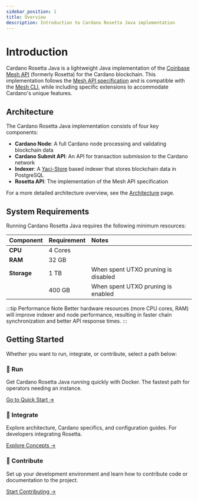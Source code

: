 ```yaml
---
sidebar_position: 1
title: Overview
description: Introduction to Cardano Rosetta Java implementation
---
```


# Introduction

Cardano Rosetta Java is a lightweight Java implementation of the [Coinbase Mesh API](https://github.com/coinbase/mesh-specifications) (formerly Rosetta) for the Cardano blockchain. This implementation follows the [Mesh API specification](https://docs.cdp.coinbase.com/mesh/docs/api-reference/) and is compatible with the [Mesh CLI](https://docs.cdp.coinbase.com/mesh/docs/mesh-cli/), while including specific extensions to accommodate Cardano's unique features.

## Architecture

The Cardano Rosetta Java implementation consists of four key components:

- **Cardano Node**: A full Cardano node processing and validating blockchain data
- **Cardano Submit API**: An API for transaction submission to the Cardano network
- **Indexer**: A [Yaci-Store](https://github.com/bloxbean/yaci-store) based indexer that stores blockchain data in PostgreSQL
- **Rosetta API**: The implementation of the Mesh API specification

For a more detailed architecture overview, see the [Architecture](core-concepts/architecture) page.

## System Requirements

Running Cardano Rosetta Java requires the following minimum resources:

| Component   | Requirement | Notes                               |
| :---------- | :---------- | :---------------------------------- |
| **CPU**     | 4 Cores     |                                     |
| **RAM**     | 32 GB       |                                     |
| **Storage** | 1 TB        | When spent UTXO pruning is disabled |
|             | 400 GB      | When spent UTXO pruning is enabled  |

:::tip Performance Note
Better hardware resources (more CPU cores, RAM) will improve indexer and node performance, resulting in faster chain synchronization and better API response times.
:::

## Getting Started

Whether you want to run, integrate, or contribute, select a path below:

<div className="container" style={{marginTop: '2rem'}}>
  <div className="row">
    <div className="col col--4" style={{marginBottom: '2rem'}}>
      <div className="card choice-card">
        <div className="card__header">
          <h3>🚀 Run</h3>
        </div>
        <div className="card__body">
          <p>Get Cardano Rosetta Java running quickly with Docker. The fastest path for operators needing an instance.</p>
        </div>
        <div className="card__footer">
          <a href="./install-and-deploy/docker" className="button button--secondary button--block">Go to Quick Start →</a>
        </div>
      </div>
    </div>
    <div className="col col--4" style={{marginBottom: '2rem'}}>
      <div className="card choice-card">
        <div className="card__header">
          <h3>🧩 Integrate</h3>
        </div>
        <div className="card__body">
          <p>Explore architecture, Cardano specifics, and configuration guides. For developers integrating Rosetta.</p>
        </div>
        <div className="card__footer">
          <a href="./core-concepts/architecture" className="button button--secondary button--block">Explore Concepts →</a>
        </div>
      </div>
    </div>
    <div className="col col--4" style={{marginBottom: '2rem'}}>
      <div className="card choice-card">
        <div className="card__header">
          <h3>🤝 Contribute</h3>
        </div>
        <div className="card__body">
          <p>Set up your development environment and learn how to contribute code or documentation to the project.</p>
        </div>
        <div className="card__footer">
          <a href="./contributing" className="button button--secondary button--block">Start Contributing →</a>
        </div>
      </div>
    </div>
  </div>
</div>
